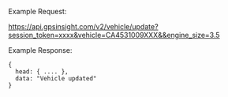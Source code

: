 Example Request:

https://api.gpsinsight.com/v2/vehicle/update?session_token=xxxx&vehicle=CA4531009XXX&&engine_size=3.5

Example Response:

    {
      head: { .... },
      data: "Vehicle updated"
    }
